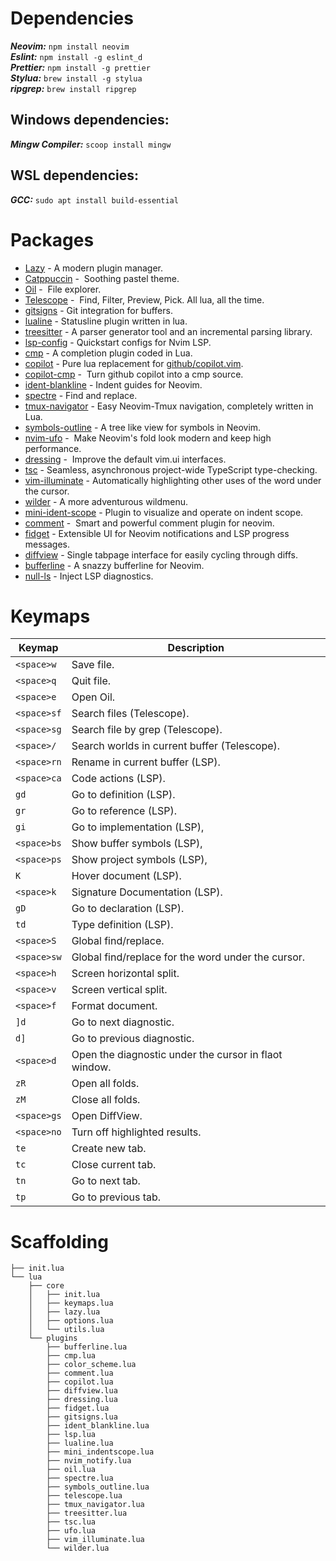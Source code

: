 # Dependencies
**_Neovim:_** `npm install neovim` <br/>
**_Eslint:_** `npm install -g eslint_d` <br/>
**_Prettier:_** `npm install -g prettier` <br/>
**_Stylua:_** `brew install -g stylua` <br/>
**_ripgrep:_** `brew install ripgrep` <br/>

## Windows dependencies:

**_Mingw Compiler:_** `scoop install mingw`

## WSL dependencies:

**_GCC:_** `sudo apt install build-essential`

# Packages

- [Lazy](https://github.com/folke/lazy.nvim) - A modern plugin manager.
- [Catppuccin](https://github.com/catppuccin/nvim) -  Soothing pastel theme.
- [Oil](https://github.com/stevearc/oil.nvim) -  File explorer.
- [Telescope](https://github.com/nvim-telescope/telescope.nvim) -  Find, Filter, Preview, Pick. All lua, all the time.
- [gitsigns](https://github.com/lewis6991/gitsigns.nvim) - Git integration for buffers.
- [lualine](https://github.com/nvim-lualine/lualine.nvim) - Statusline plugin written in lua.
- [treesitter](https://github.com/nvim-treesitter/nvim-treesitter) - A parser generator tool and an incremental parsing library.
- [lsp-config](https://github.com/neovim/nvim-lspconfig) - Quickstart configs for Nvim LSP.
- [cmp](https://github.com/hrsh7th/nvim-cmp) - A completion plugin coded in Lua.
- [copilot](https://github.com/zbirenbaum/copilot.lua) - Pure lua replacement for [github/copilot.vim](https://github.com/github/copilot.vim).
- [copilot-cmp](https://github.com/zbirenbaum/copilot-cmp) -  Turn github copilot into a cmp source.
- [ident-blankline](https://github.com/lukas-reineke/indent-blankline.nvim) - Indent guides for Neovim.
- [spectre](https://github.com/nvim-pack/nvim-spectre) - Find and replace.
- [tmux-navigator](https://github.com/alexghergh/nvim-tmux-navigation) - Easy Neovim-Tmux navigation, completely written in Lua.
- [symbols-outline](https://github.com/simrat39/symbols-outline.nvim) - A tree like view for symbols in Neovim.
- [nvim-ufo](https://github.com/kevinhwang91/nvim-ufo) -  Make Neovim's fold look modern and keep high performance.
- [dressing](https://github.com/stevearc/dressing.nvim) -  Improve the default vim.ui interfaces.
- [tsc](https://github.com/dmmulroy/tsc.nvim) - Seamless, asynchronous project-wide TypeScript type-checking.
- [vim-illuminate](https://github.com/RRethy/vim-illuminate) - Automatically highlighting other uses of the word under the cursor.
- [wilder](https://github.com/gelguy/wilder.nvim) - A more adventurous wildmenu.
- [mini-ident-scope](https://github.com/echasnovski/mini.indentscope) - Plugin to visualize and operate on indent scope.
- [comment](https://github.com/numToStr/Comment.nvim) -  Smart and powerful comment plugin for neovim.
- [fidget](https://github.com/j-hui/fidget.nvim) - Extensible UI for Neovim notifications and LSP progress messages.
- [diffview](https://github.com/sindrets/diffview.nvim) - Single tabpage interface for easily cycling through diffs.
- [bufferline](https://github.com/akinsho/bufferline.nvim) - A snazzy bufferline for Neovim.
- [null-ls](https://github.com/jose-elias-alvarez/null-ls.nvim) - Inject LSP diagnostics.

# Keymaps

| Keymap         | Description                                           |
| -------------- | ----------------------------------------------------- |
| `<space>w`     | Save file.                                            |
| `<space>q`<br> | Quit file.                                            |
| `<space>e`     | Open Oil.                                             |
| `<space>sf`    | Search files (Telescope).<br>                         |
| `<space>sg`    | Search file by grep (Telescope).                      |
| `<space>/`     | Search worlds in current buffer (Telescope).          |
| `<space>rn`    | Rename in current buffer (LSP).                       |
| `<space>ca`    | Code actions (LSP).                                   |
| `gd`           | Go to definition (LSP).                               |
| `gr`           | Go to reference (LSP).                                |
| `gi`           | Go to implementation (LSP),                           |
| `<space>bs`    | Show buffer symbols (LSP),                            |
| `<space>ps`    | Show project symbols (LSP),                           |
| `K`            | Hover document (LSP).                                 |
| `<space>k`     | Signature Documentation (LSP).                        |
| `gD`           | Go to declaration (LSP).                              |
| `td`           | Type definition (LSP).                                |
| `<space>S`     | Global find/replace.                                  |
| `<space>sw`    | Global find/replace for the word under the cursor.    |
| `<space>h`     | Screen horizontal split.                              |
| `<space>v`     | Screen vertical split.                                |
| `<space>f`     | Format document.                                      |
| `]d`           | Go to next diagnostic.                                |
| `d]`           | Go to previous diagnostic.                            |
| `<space>d`     | Open the diagnostic under the cursor in flaot window. |
| `zR`           | Open all folds.                                       |
| `zM`           | Close all folds.                                      |
| `<space>gs`    | Open DiffView.                                        |
| `<space>no`    | Turn off highlighted results.                         |
| `te`           | Create new tab.                                       |
| `tc`           | Close current tab.                                    |
| `tn`           | Go to next tab.                                       |
| `tp`           | Go to previous tab.                                   |

# Scaffolding
```
├── init.lua
└── lua
    ├── core
    │   ├── init.lua
    │   ├── keymaps.lua
    │   ├── lazy.lua
    │   ├── options.lua
    │   └── utils.lua
    └── plugins
        ├── bufferline.lua
        ├── cmp.lua
        ├── color_scheme.lua
        ├── comment.lua
        ├── copilot.lua
        ├── diffview.lua
        ├── dressing.lua
        ├── fidget.lua
        ├── gitsigns.lua
        ├── ident_blankline.lua
        ├── lsp.lua
        ├── lualine.lua
        ├── mini_indentscope.lua
        ├── nvim_notify.lua
        ├── oil.lua
        ├── spectre.lua
        ├── symbols_outline.lua
        ├── telescope.lua
        ├── tmux_navigator.lua
        ├── treesitter.lua
        ├── tsc.lua
        ├── ufo.lua
        ├── vim_illuminate.lua
        └── wilder.lua
```
